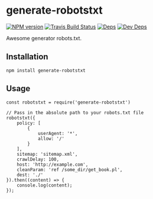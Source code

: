 # generate-robotstxt

[![NPM version](https://img.shields.io/npm/v/generate-robotstxt.svg)](https://www.npmjs.org/package/generate-robotstxt) [![Travis Build Status](https://img.shields.io/travis/itgalaxy/generate-robotstxt/master.svg?label=build)](https://travis-ci.org/itgalaxy/generate-robotstxt) [![Deps](https://david-dm.org/itgalaxy/generate-robotstxt/status.svg)](https://david-dm.org/itgalaxy/generate-robotstxt#info=dependencies&view=table) [![Dev Deps](https://david-dm.org/itgalaxy/generate-robotstxt/dev-status.svg)](https://david-dm.org/itgalaxy/generate-robotstxt#info=devDependencies&view=table)

Awesome generator robots.txt.

## Installation

```shell
npm install generate-robotstxt
```

## Usage

```javascripts
const robotstxt = require('generate-robotstxt')

// Pass in the absolute path to your robots.txt file
robotstxt({
    policy: [
        {
            userAgent: '*',
            allow: '/'
        }
    ],
    sitemap: 'sitemap.xml',
    crawlDelay: 100,
    host: 'http://example.com',
    cleanParam: 'ref /some_dir/get_book.pl',
    dest: './'
}).then((content) => {
    console.log(content);
});
```
